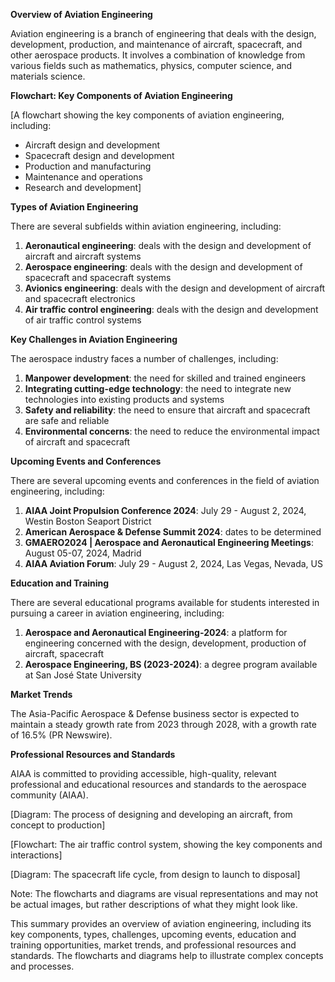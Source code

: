 **Overview of Aviation Engineering**

Aviation engineering is a branch of engineering that deals with the design, development, production, and maintenance of aircraft, spacecraft, and other aerospace products. It involves a combination of knowledge from various fields such as mathematics, physics, computer science, and materials science.

**Flowchart: Key Components of Aviation Engineering**

[A flowchart showing the key components of aviation engineering, including:
* Aircraft design and development
* Spacecraft design and development
* Production and manufacturing
* Maintenance and operations
* Research and development]

**Types of Aviation Engineering**

There are several subfields within aviation engineering, including:

1. **Aeronautical engineering**: deals with the design and development of aircraft and aircraft systems
2. **Aerospace engineering**: deals with the design and development of spacecraft and spacecraft systems
3. **Avionics engineering**: deals with the design and development of aircraft and spacecraft electronics
4. **Air traffic control engineering**: deals with the design and development of air traffic control systems

**Key Challenges in Aviation Engineering**

The aerospace industry faces a number of challenges, including:

1. **Manpower development**: the need for skilled and trained engineers
2. **Integrating cutting-edge technology**: the need to integrate new technologies into existing products and systems
3. **Safety and reliability**: the need to ensure that aircraft and spacecraft are safe and reliable
4. **Environmental concerns**: the need to reduce the environmental impact of aircraft and spacecraft

**Upcoming Events and Conferences**

There are several upcoming events and conferences in the field of aviation engineering, including:

1. **AIAA Joint Propulsion Conference 2024**: July 29 - August 2, 2024, Westin Boston Seaport District
2. **American Aerospace & Defense Summit 2024**: dates to be determined
3. **GMAERO2024 | Aerospace and Aeronautical Engineering Meetings**: August 05-07, 2024, Madrid
4. **AIAA Aviation Forum**: July 29 - August 2, 2024, Las Vegas, Nevada, US

**Education and Training**

There are several educational programs available for students interested in pursuing a career in aviation engineering, including:

1. **Aerospace and Aeronautical Engineering-2024**: a platform for engineering concerned with the design, development, production of aircraft, spacecraft
2. **Aerospace Engineering, BS (2023-2024)**: a degree program available at San José State University

**Market Trends**

The Asia-Pacific Aerospace & Defense business sector is expected to maintain a steady growth rate from 2023 through 2028, with a growth rate of 16.5% (PR Newswire).

**Professional Resources and Standards**

AIAA is committed to providing accessible, high-quality, relevant professional and educational resources and standards to the aerospace community (AIAA).

[Diagram: The process of designing and developing an aircraft, from concept to production]

[Flowchart: The air traffic control system, showing the key components and interactions]

[Diagram: The spacecraft life cycle, from design to launch to disposal]

Note: The flowcharts and diagrams are visual representations and may not be actual images, but rather descriptions of what they might look like.

This summary provides an overview of aviation engineering, including its key components, types, challenges, upcoming events, education and training opportunities, market trends, and professional resources and standards. The flowcharts and diagrams help to illustrate complex concepts and processes.